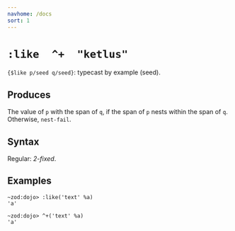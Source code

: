 ```yaml
---
navhome: /docs
sort: 1
---
```


# `:like  ^+  "ketlus"`

`{$like p/seed q/seed}`: typecast by example (seed).

## Produces

The value of `p` with the span of `q`, if the span of `p` nests
within the span of `q`.  Otherwise, `nest-fail`.

## Syntax

Regular: *2-fixed*.

## Examples

```
~zod:dojo> :like('text' %a)
'a'
```

```
~zod:dojo> ^+('text' %a)
'a'
```
